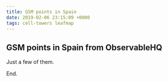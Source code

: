 ```yaml
---
title: GSM points in Spain
date: 2019-02-06 23:15:09 +0000
tags: cell-towers leafmap
---
```


## GSM points in Spain from ObservableHQ

Just a few of them.

<script type="module">

import {Inspector, Runtime} from "https://unpkg.com/@observablehq/notebook-runtime@1?module";

import notebook from "{{ base.url | prepend: site.url }}/assets/GSM-points-Spain/gsm-points-spain.js";

Runtime.load(notebook, Inspector.into(document.body));

</script>

End.

